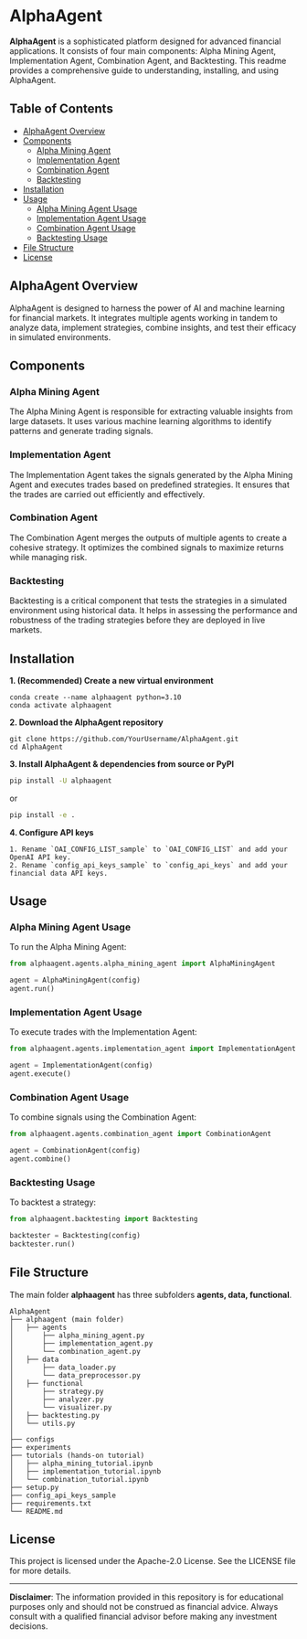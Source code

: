 
# AlphaAgent

**AlphaAgent** is a sophisticated platform designed for advanced financial applications. It consists of four main components: Alpha Mining Agent, Implementation Agent, Combination Agent, and Backtesting. This readme provides a comprehensive guide to understanding, installing, and using AlphaAgent.

## Table of Contents
- [AlphaAgent Overview](#alphaagent-overview)
- [Components](#components)
  - [Alpha Mining Agent](#alpha-mining-agent)
  - [Implementation Agent](#implementation-agent)
  - [Combination Agent](#combination-agent)
  - [Backtesting](#backtesting)
- [Installation](#installation)
- [Usage](#usage)
  - [Alpha Mining Agent Usage](#alpha-mining-agent-usage)
  - [Implementation Agent Usage](#implementation-agent-usage)
  - [Combination Agent Usage](#combination-agent-usage)
  - [Backtesting Usage](#backtesting-usage)
- [File Structure](#file-structure)
- [License](#license)

## AlphaAgent Overview

AlphaAgent is designed to harness the power of AI and machine learning for financial markets. It integrates multiple agents working in tandem to analyze data, implement strategies, combine insights, and test their efficacy in simulated environments.

## Components

### Alpha Mining Agent

The Alpha Mining Agent is responsible for extracting valuable insights from large datasets. It uses various machine learning algorithms to identify patterns and generate trading signals.

### Implementation Agent

The Implementation Agent takes the signals generated by the Alpha Mining Agent and executes trades based on predefined strategies. It ensures that the trades are carried out efficiently and effectively.

### Combination Agent

The Combination Agent merges the outputs of multiple agents to create a cohesive strategy. It optimizes the combined signals to maximize returns while managing risk.

### Backtesting

Backtesting is a critical component that tests the strategies in a simulated environment using historical data. It helps in assessing the performance and robustness of the trading strategies before they are deployed in live markets.

## Installation

**1. (Recommended) Create a new virtual environment**
```shell
conda create --name alphaagent python=3.10
conda activate alphaagent
```

**2. Download the AlphaAgent repository**
```shell
git clone https://github.com/YourUsername/AlphaAgent.git
cd AlphaAgent
```

**3. Install AlphaAgent & dependencies from source or PyPI**
```bash
pip install -U alphaagent
```
or
```bash
pip install -e .
```

**4. Configure API keys**
```shell
1. Rename `OAI_CONFIG_LIST_sample` to `OAI_CONFIG_LIST` and add your OpenAI API key.
2. Rename `config_api_keys_sample` to `config_api_keys` and add your financial data API keys.
```

## Usage

### Alpha Mining Agent Usage
To run the Alpha Mining Agent:
```python
from alphaagent.agents.alpha_mining_agent import AlphaMiningAgent

agent = AlphaMiningAgent(config)
agent.run()
```

### Implementation Agent Usage
To execute trades with the Implementation Agent:
```python
from alphaagent.agents.implementation_agent import ImplementationAgent

agent = ImplementationAgent(config)
agent.execute()
```

### Combination Agent Usage
To combine signals using the Combination Agent:
```python
from alphaagent.agents.combination_agent import CombinationAgent

agent = CombinationAgent(config)
agent.combine()
```

### Backtesting Usage
To backtest a strategy:
```python
from alphaagent.backtesting import Backtesting

backtester = Backtesting(config)
backtester.run()
```

## File Structure

The main folder **alphaagent** has three subfolders **agents, data, functional**. 

```
AlphaAgent
├── alphaagent (main folder)
│   ├── agents
│   	├── alpha_mining_agent.py
│   	├── implementation_agent.py
│   	└── combination_agent.py
│   ├── data
│   	├── data_loader.py
│   	└── data_preprocessor.py
│   ├── functional
│   	├── strategy.py
│   	├── analyzer.py
│   	└── visualizer.py
│   ├── backtesting.py
│   └── utils.py
│
├── configs
├── experiments
├── tutorials (hands-on tutorial)
│   ├── alpha_mining_tutorial.ipynb
│   ├── implementation_tutorial.ipynb 
│   └── combination_tutorial.ipynb
├── setup.py
├── config_api_keys_sample
├── requirements.txt
└── README.md
```

## License

This project is licensed under the Apache-2.0 License. See the LICENSE file for more details.

---

**Disclaimer**: The information provided in this repository is for educational purposes only and should not be construed as financial advice. Always consult with a qualified financial advisor before making any investment decisions.
